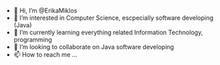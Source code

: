 - 👋 Hi, I’m @ErikaMiklos
- 👀 I’m interested in Computer Science, escpecially software developing (Java)
- 🌱 I’m currently learning everything related Information Technology, programming
- 💞️ I’m looking to collaborate on Java software developing
- 📫 How to reach me ...

<!---
ErikaMiklos/ErikaMiklos is a ✨ special ✨ repository because its `README.md` (this file) appears on your GitHub profile.
You can click the Preview link to take a look at your changes.
--->
